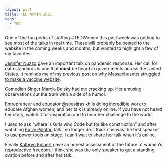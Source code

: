 ```yaml
---
layout: post
title: TED Women 2021
tags:
  - TED
---
```

One of the fun perks of staffing #TEDWomen this past week was getting to see most of the talks in real time. These will probably be posted to the website in the coming weeks and months, but wanted to highlight a few of my favorites:

[Jennifer Nuzzo](https://www.centerforhealthsecurity.org/our-people/nuzzo/) gave an important talk on pandemic response. Her call for data standards is one that **must** be heard in governments across the United States. It reminds me of my previous post on [why Massachusetts struggled to make a vaccine website](https://www.zagaja.com/2021/02/vaccine-websites/).

Comedian Singer [Marcia Belsky](http://www.marciabelsky.com/about) had me cracking up. Her amusing observations cut the truth with a side of a humor.

Entrepreneur and educator @sbasijrasikh is doing incredible work to educate Afghan women, and her talk is already online. If you have not heard her story, watch it for inspiration and to hear her challenge to the world:

I used to ask “where is Girls who Code but for like construction” and after watching [Emily Pilloton](https://www.emilypilloton.com) talk I no longer do. I think she was the first speaker to use power tools on stage. I can’t wait to share her talk when it’s online.

Finally [Kathryn Kolbert](http://kathrynkolbert.com) gave an honest assessment of the future of women’s reproductive freedom. I think she was the only speaker to get a standing ovation before and after her talk.
